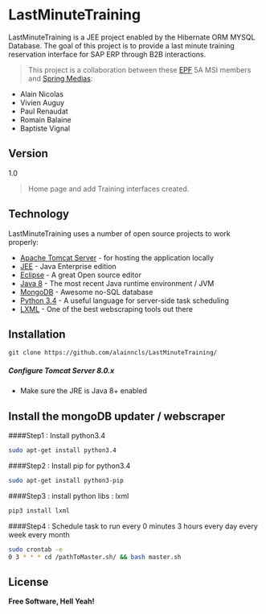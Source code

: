 LastMinuteTraining
=========

LastMinuteTraining is a JEE project enabled by the Hibernate ORM  MYSQL Database. 
The goal of this project is to provide a last minute training reservation interface for SAP ERP through B2B interactions.

> This project is a collaboration between these [EPF] 5A MSI members and [Spring Medias]:

  - Alain Nicolas
  - Vivien Auguy
  - Paul Renaudat
  - Romain Balaine
  - Baptiste Vignal

Version
----

   1.0
  > Home page and add Training interfaces created.

Technology
-----------

LastMinuteTraining uses a number of open source projects to work properly:

* [Apache Tomcat Server] - for hosting the application locally
* [JEE] - Java Enterprise edition
* [Eclipse] - A great Open source editor
* [Java 8] - The most recent Java runtime environment / JVM
* [MongoDB] - Awesome no-SQL database
* [Python 3.4] - A useful language for server-side task scheduling
* [LXML] - One of the best webscraping tools out there

Installation
--------------

```git
git clone https://github.com/alainncls/LastMinuteTraining/
```
##### Configure Tomcat Server 8.0.x
* Make sure the JRE is Java 8+ enabled

Install the mongoDB updater / webscraper
--------------
####Step1 : Install python3.4
```bash
sudo apt-get install python3.4
```
####Step2 : Install pip for python3.4
```bash
sudo apt-get install python3-pip
```
####Step3 : install python libs : lxml
```bash
pip3 install lxml
```

####Step4 : Schedule task to run every 0 minutes 3 hours every day every week every month
```bash
sudo crontab -e
0 3 * * * cd /pathToMaster.sh/ && bash master.sh
```




License
----
**Free Software, Hell Yeah!**



[EPF]:http://www.epf.fr
[Spring Medias]:http://www.springmedias.com/
[Apache Tomcat Server]:tomcat.apache.org/
[JEE]:http://fr.wikipedia.org/wiki/Java_EE
[Eclipse]:http://www.eclipse.org
[Java 8]:http://www.oracle.com/technetwork/java/javase/downloads/jre8-downloads-2133155.html
[MongoDB]:http://www.mongodb.com/
[Python 3.4]:https://www.python.org/
[LXML]:http://lxml.de
